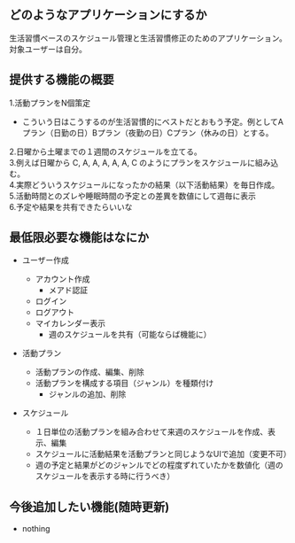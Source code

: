 ## どのようなアプリケーションにするか

生活習慣ベースのスケジュール管理と生活習慣修正のためのアプリケーション。  
対象ユーザーは自分。  

## 提供する機能の概要

1.活動プランをN個策定  
  - こういう日はこうするのが生活習慣的にベストだとおもう予定。例としてAプラン（日勤の日）Bプラン（夜勤の日）Cプラン（休みの日）とする。  

2.日曜から土曜までの１週間のスケジュールを立てる。  
3.例えば日曜から C, A, A, A, A, A, C のようにプランをスケジュールに組み込む。  
4.実際どういうスケジュールになったかの結果（以下活動結果）を毎日作成。  
5.活動時間とのズレや睡眠時間の予定との差異を数値にして週毎に表示  
6.予定や結果を共有できたらいいな  


## 最低限必要な機能はなにか

- ユーザー作成
    - アカウント作成
        - メアド認証
    - ログイン
    - ログアウト
    - マイカレンダー表示
        - 週のスケジュールを共有（可能ならば機能に）
    
- 活動プラン
    - 活動プランの作成、編集、削除
    - 活動プランを構成する項目（ジャンル）を種類付け
      - ジャンルの追加、削除

- スケジュール
    - １日単位の活動プランを組み合わせて来週のスケジュールを作成、表示、編集
    - スケジュールに活動結果を活動プランと同じようなUIで追加（変更不可）
    - 週の予定と結果がどのジャンルでどの程度ずれていたかを数値化（週のスケジュールを表示する時に行うべき）

## 今後追加したい機能(随時更新)

-  nothing
